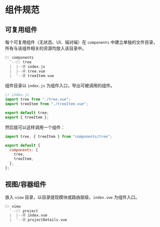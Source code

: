 # 组件规范

## 可复用组件

每个可复用组件（无状态、UI、端对端）在 `components` 中建立单独的文件目录，所有与该组件相关的资源均放入该目录中。

```c
🗁 components
  `--🗁 tree
  |  |--🗎 index.js
  |  |--🗎 tree.vue
  |  `--🗎 treeItem.vue
```

组件目录以 `index.js` 为组件入口，导出可被调用的组件。

```js
// index.js
import tree from "./tree.vue";
import treeItem from "./treeItem.vue";

export default tree;
export { treeItem };
```

然后就可以这样调用一个组件：

```js
import tree, { treeItem } from "components/tree";

export default {
  components: {
    tree,
    treeItem,
  },
};
```

## 视图/容器组件

放入 `view` 目录，以目录提现模块或路由层级，`index.vue` 为组件入口。

```c
🗁 view
  `--🗁 project
  |  |--🗎 index.vue
  |  `--🗎 projectDetails.vue
```
